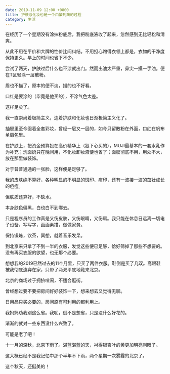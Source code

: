 ```yaml
---
date: 2019-11-09 12:00 +0800
title: 护肤与化妆也是一个由繁到简的过程
category: 生活
---
```


在经历了一个星期没有涂抹粉底后，我把粉底液收了起来，忽然感到无比轻松和清爽。

从此不用在平价和大牌的性价比间纠结。不用担心蹭得衣领上都是，衣物的干净度保持更久。早上的时间也省下不少。

尝试了两天，护肤过后什么也不涂就出门。然而出油太严重，鼻尖一摸一手油。便在T区轻涂一层散粉。

眉也不描了，原本的便不淡，描的也不好看。

口红是要涂的（毕竟是他买的），不涂气色太差。

这样足矣了。

我一直崇尚着极简主义，连着护肤和化妆也日渐极简主义化了。

抽屉里至今囤着全套彩妆，曾经一层又一层的，如今只留散粉在外面，口红在帆布单肩包里。

在护肤上，把资金预算投在高价精华上（狠下心买的），MUJI最基本的一套水乳作为补充；洗面奶只在晚间用，不化妆卸妆液便也省了；面膜彻底不用，用处不大，放在那里做装饰。

对于普普通通的一张脸，这样便是足够了。

我的皮肤绝不算好，各种明显的不明显的斑印、痘印，还有一波接一波的茁壮成长的痘痘。

但肤质还算好，不缺水。

本身肤色偏黑，白也白不到哪去。

只是程序员的工作真是又伤皮肤，又伤眼睛，又伤肩。我只能在休息日远离一切电子设备，写写字，画画素描，做做家务。

保持锻炼，饮茶，冥想，就着音乐发呆。

到北京来只拿了不到一半的衣服，发觉这些便已足够，恰好筛掉了那些不想要的。没有再买衣服的欲望，也无那个必要。

想想我的2019已然过去的11个月里，只买了两件衣服。鞋倒是买了几双。高跟鞋被我彻底遗弃在家，只带了两双平底地鞋来北京。

北京的商场过于拥挤喧闹，不适合逛街。

曾经想过要不要把房间好好装饰一下，想来想去又觉得无聊。

日用品只买必要的，房间原有可利用的都利用上。

我妈妈劝我别这么省。我呢，倒不是想省，只是没什么好花的。

渐渐的就对一些东西没什么兴致了。

可能是老了吧！

十一月的深秋，北京下雨了。湛蓝湛蓝的天，衬得银杏叶的黄更加明亮刺眼了。

这大概已经不是我记忆中那个半年不下雨，两个星期一次雾霾的北京了。

这个秋天，还挺美的！
